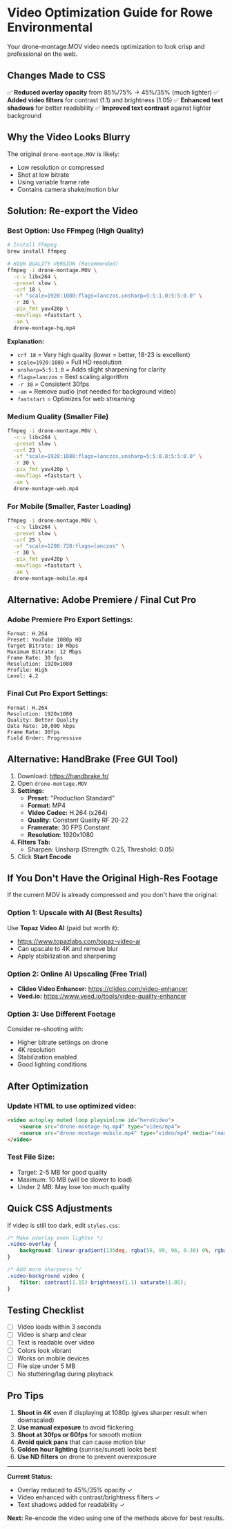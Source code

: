 # Video Optimization Guide for Rowe Environmental

Your drone-montage.MOV video needs optimization to look crisp and professional on the web.

## Changes Made to CSS

✅ **Reduced overlay opacity** from 85%/75% → 45%/35% (much lighter)
✅ **Added video filters** for contrast (1.1) and brightness (1.05)
✅ **Enhanced text shadows** for better readability
✅ **Improved text contrast** against lighter background

## Why the Video Looks Blurry

The original `drone-montage.MOV` is likely:
- Low resolution or compressed
- Shot at low bitrate
- Using variable frame rate
- Contains camera shake/motion blur

## Solution: Re-export the Video

### Best Option: Use FFmpeg (High Quality)

```bash
# Install FFmpeg
brew install ffmpeg

# HIGH QUALITY VERSION (Recommended)
ffmpeg -i drone-montage.MOV \
  -c:v libx264 \
  -preset slow \
  -crf 18 \
  -vf "scale=1920:1080:flags=lanczos,unsharp=5:5:1.0:5:5:0.0" \
  -r 30 \
  -pix_fmt yuv420p \
  -movflags +faststart \
  -an \
  drone-montage-hq.mp4
```

**Explanation:**
- `crf 18` = Very high quality (lower = better, 18-23 is excellent)
- `scale=1920:1080` = Full HD resolution
- `unsharp=5:5:1.0` = Adds slight sharpening for clarity
- `flags=lanczos` = Best scaling algorithm
- `-r 30` = Consistent 30fps
- `-an` = Remove audio (not needed for background video)
- `faststart` = Optimizes for web streaming

### Medium Quality (Smaller File)

```bash
ffmpeg -i drone-montage.MOV \
  -c:v libx264 \
  -preset slow \
  -crf 23 \
  -vf "scale=1920:1080:flags=lanczos,unsharp=5:5:0.8:5:5:0.0" \
  -r 30 \
  -pix_fmt yuv420p \
  -movflags +faststart \
  -an \
  drone-montage-web.mp4
```

### For Mobile (Smaller, Faster Loading)

```bash
ffmpeg -i drone-montage.MOV \
  -c:v libx264 \
  -preset slow \
  -crf 25 \
  -vf "scale=1280:720:flags=lanczos" \
  -r 30 \
  -pix_fmt yuv420p \
  -movflags +faststart \
  -an \
  drone-montage-mobile.mp4
```

## Alternative: Adobe Premiere / Final Cut Pro

### Adobe Premiere Pro Export Settings:
```
Format: H.264
Preset: YouTube 1080p HD
Target Bitrate: 10 Mbps
Maximum Bitrate: 12 Mbps
Frame Rate: 30 fps
Resolution: 1920x1080
Profile: High
Level: 4.2
```

### Final Cut Pro Export Settings:
```
Format: H.264
Resolution: 1920x1080
Quality: Better Quality
Data Rate: 10,000 kbps
Frame Rate: 30fps
Field Order: Progressive
```

## Alternative: HandBrake (Free GUI Tool)

1. Download: https://handbrake.fr/
2. Open `drone-montage.MOV`
3. **Settings:**
   - **Preset:** "Production Standard"
   - **Format:** MP4
   - **Video Codec:** H.264 (x264)
   - **Quality:** Constant Quality RF 20-22
   - **Framerate:** 30 FPS Constant
   - **Resolution:** 1920x1080
4. **Filters Tab:**
   - Sharpen: Unsharp (Strength: 0.25, Threshold: 0.05)
5. Click **Start Encode**

## If You Don't Have the Original High-Res Footage

If the current MOV is already compressed and you don't have the original:

### Option 1: Upscale with AI (Best Results)
Use **Topaz Video AI** (paid but worth it):
- https://www.topazlabs.com/topaz-video-ai
- Can upscale to 4K and remove blur
- Apply stabilization and sharpening

### Option 2: Online AI Upscaling (Free Trial)
- **Clideo Video Enhancer:** https://clideo.com/video-enhancer
- **Veed.io:** https://www.veed.io/tools/video-quality-enhancer

### Option 3: Use Different Footage
Consider re-shooting with:
- Higher bitrate settings on drone
- 4K resolution
- Stabilization enabled
- Good lighting conditions

## After Optimization

### Update HTML to use optimized video:

```html
<video autoplay muted loop playsinline id="heroVideo">
    <source src="drone-montage-hq.mp4" type="video/mp4">
    <source src="drone-montage-mobile.mp4" type="video/mp4" media="(max-width: 768px)">
</video>
```

### Test File Size:
- Target: 2-5 MB for good quality
- Maximum: 10 MB (will be slower to load)
- Under 2 MB: May lose too much quality

## Quick CSS Adjustments

If video is still too dark, edit `styles.css`:

```css
/* Make overlay even lighter */
.video-overlay {
    background: linear-gradient(135deg, rgba(56, 99, 96, 0.30) 0%, rgba(95, 128, 84, 0.25) 100%);
}

/* Add more sharpness */
.video-background video {
    filter: contrast(1.15) brightness(1.1) saturate(1.05);
}
```

## Testing Checklist

- [ ] Video loads within 3 seconds
- [ ] Video is sharp and clear
- [ ] Text is readable over video
- [ ] Colors look vibrant
- [ ] Works on mobile devices
- [ ] File size under 5 MB
- [ ] No stuttering/lag during playback

## Pro Tips

1. **Shoot in 4K** even if displaying at 1080p (gives sharper result when downscaled)
2. **Use manual exposure** to avoid flickering
3. **Shoot at 30fps or 60fps** for smooth motion
4. **Avoid quick pans** that can cause motion blur
5. **Golden hour lighting** (sunrise/sunset) looks best
6. **Use ND filters** on drone to prevent overexposure

---

**Current Status:**
- Overlay reduced to 45%/35% opacity ✓
- Video enhanced with contrast/brightness filters ✓
- Text shadows added for readability ✓

**Next:** Re-encode the video using one of the methods above for best results.
